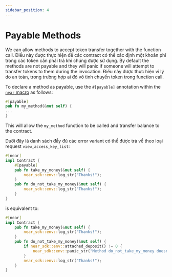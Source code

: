 ```yaml
---
sidebar_position: 4
---
```


# Payable Methods

We can allow methods to accept token transfer together with the function call. Điều này được thực hiện để các contract có thể xác định một khoản phí trong các token cần phải trả khi chúng được sử dụng. By default the methods are not payable and they will panic if someone will attempt to transfer tokens to them during the invocation. Điều này được thực hiện vì lý do an toàn, trong trường hợp ai đó vô tình chuyển token trong function call.

To declare a method as payable, use the `#[payable]` annotation within the [`near` macro](../contract-structure/near-bindgen.md) as follows:

```rust
#[payable]
pub fn my_method(&mut self) {
...
}
```

This will allow the `my_method` function to be called and transfer balance to the contract.

Dưới đây là danh sách đầy đủ các error variant có thể được trả về theo loại request `view_access_key_list`:

```rust
#[near]
impl Contract {
    #[payable]
    pub fn take_my_money(&mut self) {
        near_sdk::env::log_str("Thanks!");
    }
    pub fn do_not_take_my_money(&mut self) {
        near_sdk::env::log_str("Thanks!");
    }
}
```

is equivalent to:

```rust
#[near]
impl Contract {
    pub fn take_my_money(&mut self) {
        near_sdk::env::log_str("Thanks!");
    }
    pub fn do_not_take_my_money(&mut self) {
        if near_sdk::env::attached_deposit() != 0 {
            near_sdk::env::panic_str("Method do_not_take_my_money doesn't accept deposit");
        }
        near_sdk::env::log_str("Thanks!");
    }
}
```
